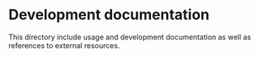 # Development documentation

This directory include usage and development documentation as well as references to external resources.
